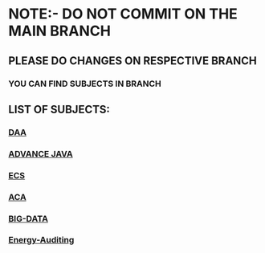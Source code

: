 # NOTE:- DO NOT COMMIT ON THE MAIN BRANCH 
##  PLEASE DO CHANGES ON RESPECTIVE BRANCH
### YOU CAN FIND SUBJECTS IN BRANCH 


## LIST OF SUBJECTS:
  ### <a href="https://github.com/pkkh2000/sem6th-notes/tree/DAA">DAA</a>
  ### <a href="https://github.com/pkkh2000/sem6th-notes/tree/Advance_Java">ADVANCE JAVA</a>
  ### <a href="https://github.com/pkkh2000/sem6th-notes/tree/ECS">ECS</a>
  ### <a href="https://github.com/pkkh2000/sem6th-notes/tree/ACA">ACA</a>
  ### <a href="https://github.com/pkkh2000/sem6th-notes/tree/BigData">BIG-DATA</a>
  ### <a href="https://github.com/pkkh2000/sem6th-notes/tree/EA">Energy-Auditing</a>
